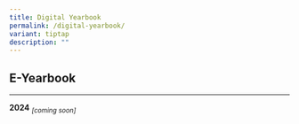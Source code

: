```yaml
---
title: Digital Yearbook
permalink: /digital-yearbook/
variant: tiptap
description: ""
---
```

<h2>E-Yearbook</h2>
<hr>
<p><strong>2024</strong>  <em><sub>[coming soon]</sub></em>
</p>
<p></p>